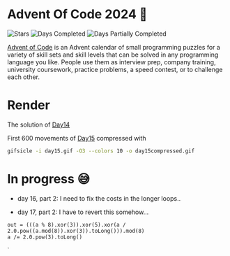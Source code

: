 # Advent Of Code 2024 🎄

![Stars](https://img.shields.io/badge/stars%20⭐-34-yellow)
![Days Completed](https://img.shields.io/badge/days%20completed-16-green)
![Days Partially Completed](https://img.shields.io/badge/days%20partially%20completed-2-silver)

[Advent of Code](https://adventofcode.com) is an Advent calendar of small programming puzzles for a variety of skill
sets and skill levels that can be solved in any programming language you like. People use them as interview prep,
company training, university coursework, practice problems, a speed contest, or to challenge each other.

# Render

The solution of [Day14](render/day14.txt)

First 600 movements of [Day15](render/day15compressed.gif) compressed with

```bash
gifsicle -i day15.gif -O3 --colors 10 -o day15compressed.gif
```

# In progress 😅

- day 16, part 2: I need to fix the costs in the longer loops..


- day 17, part 2: I have to revert this somehow...

```
out = (((a % 8).xor(3)).xor(5).xor(a / 2.0.pow((a.mod(8)).xor(3)).toLong())).mod(8)
a /= 2.0.pow(3).toLong()
```

`

